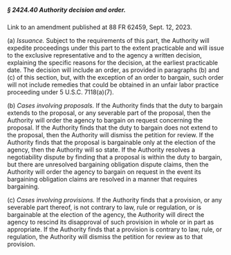 ##### § 2424.40 Authority decision and order. #####

Link to an amendment published at 88 FR 62459, Sept. 12, 2023.

(a) *Issuance.* Subject to the requirements of this part, the Authority will expedite proceedings under this part to the extent practicable and will issue to the exclusive representative and to the agency a written decision, explaining the specific reasons for the decision, at the earliest practicable date. The decision will include an order, as provided in paragraphs (b) and (c) of this section, but, with the exception of an order to bargain, such order will not include remedies that could be obtained in an unfair labor practice proceeding under 5 U.S.C. 7118(a)(7).

(b) *Cases involving proposals.* If the Authority finds that the duty to bargain extends to the proposal, or any severable part of the proposal, then the Authority will order the agency to bargain on request concerning the proposal. If the Authority finds that the duty to bargain does not extend to the proposal, then the Authority will dismiss the petition for review. If the Authority finds that the proposal is bargainable only at the election of the agency, then the Authority will so state. If the Authority resolves a negotiability dispute by finding that a proposal is within the duty to bargain, but there are unresolved bargaining obligation dispute claims, then the Authority will order the agency to bargain on request in the event its bargaining obligation claims are resolved in a manner that requires bargaining.

(c) *Cases involving provisions.* If the Authority finds that a provision, or any severable part thereof, is not contrary to law, rule or regulation, or is bargainable at the election of the agency, the Authority will direct the agency to rescind its disapproval of such provision in whole or in part as appropriate. If the Authority finds that a provision is contrary to law, rule, or regulation, the Authority will dismiss the petition for review as to that provision.